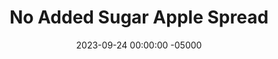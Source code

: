 ---
layout: post
title:  "No Added Sugar Apple Spread"
date:   2023-09-24 00:00:00 -05000
categories: 
- Recipes
- Sweet Spreads
permalink: /recipes/apple-spread
image: /assets/Food/Sweet Spreads/Apple Spread/apple-spread-cover.jpg
ing: applespread-ing
facts: applespread-facts
section1: 
start2: 
section2: 
start3: 
section3: 
start4: 
section4: 
start5: 
section5: 
Prep: 30
Rest: 
Cook: 720
Source1: https://detoxinista.com/how-to-make-apple-butter/
Source2: 
whisk: https://s.samsungfood.com/JF9nx
tags: 
- gala apple
- apple butter
- apple spread
- sugar free
- unsweetened
- jam
- jelly
- preserve
- slow cooker
- slow cooked
- crockpot
- crock pot
- apple picking
- honeycrisp
- applesauce
- cinnamon
- ginger
- cloves
- peanut butter and jelly
- pb&j
- pbj
- sandwich
- spread
- toast
Description: Apple spread is my go to recipe in October, when I have too many apples from apple picking and I need to use up all 40 before they go bad. This apple butter has no added sugars, as the apples are more than sweet enough to flavor it. You can use this in place of unsweetened applesauce or mashed banana in any recipes for a significantly better result. Each serving is about 20g, or a big spoonful. For the ultimate peanut butter and jelly, make some <a href="natural-peanut-butter">Homemade Natural Nut Butter</a> and <a href="ww-bread">100% Whole Wheat Bread</a>
Instructions: 
- Cut each apple into 8ths and place in a crock pot.  An entire 3 lb bag, or about 9-10 gala apples, will be good for this recipe. Add cinnamon, ginger, cloves, and water<br><br>

- Cover and cook on low for 6 hours<br><br>

- Use an immersion blender to blend up the apples until everything is smooth<br><br>

- Loosely cover and cook on low for another 6 hours, stirring occasionally. Mix in lemon juice when done (to help preserve it)<br><br>
- <center><img src="/assets/Food/Sweet Spreads/Apple Spread/apple-spread-4.jpg" alt="" class="instruction-image"></center><br>

- Store in a mason jar<br><br>

- Alternatively, you can cook in a pot on the stovetop. Let the apple simmer over low heat (~2, uncovered) with occasional stirring for around 2 hours, or until the apples can be easily mashed. Then, blend with your immersion blender, and loosen up with a bit of water, depending on how thick you want it. Simmer the apple spread until it has reduced to your desired consistency, about another 2 hours over low. Squeeze in lemon juice
---
